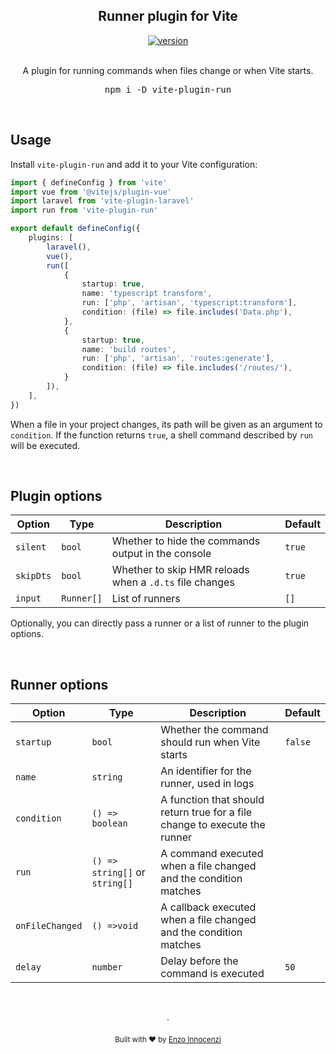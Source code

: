 <p align="center">
<h2 align="center">Runner plugin for Vite</h2>

<p align="center">
	<a href="https://github.com/innocenzi/vite-plugin-run/releases"><img alt="version" src="https://img.shields.io/github/v/release/innocenzi/vite-plugin-run?include_prereleases&label=version&logo=github&logoColor=white"></a>
	<br />
	<br />
	<p align="center">
		A plugin for running commands when files change or when Vite starts.
	</p>
	<pre><div align="center">npm i -D vite-plugin-run</div></pre>
</p>

&nbsp;

## Usage

Install `vite-plugin-run` and add it to your Vite configuration:

```ts
import { defineConfig } from 'vite'
import vue from '@vitejs/plugin-vue'
import laravel from 'vite-plugin-laravel'
import run from 'vite-plugin-run'

export default defineConfig({
	plugins: [
		laravel(),
		vue(),
		run([
			{
				startup: true,
				name: 'typescript transform',
				run: ['php', 'artisan', 'typescript:transform'],
				condition: (file) => file.includes('Data.php'),
			},
			{
				startup: true,
				name: 'build routes',
				run: ['php', 'artisan', 'routes:generate'],
				condition: (file) => file.includes('/routes/'),
			}
		]),
	],
})
```

When a file in your project changes, its path will be given as an argument to `condition`. If the function returns `true`, a shell command described by `run` will be executed.

&nbsp;

## Plugin options


| Option    | Type       | Description                                             | Default |
| --------- | ---------- | ------------------------------------------------------- | ------- |
| `silent`  | `bool`     | Whether to hide the commands output in the console      | `true`  |
| `skipDts` | `bool`     | Whether to skip HMR reloads when a `.d.ts` file changes | `true`  |
| `input`   | `Runner[]` | List of runners                                         | `[]`    |

Optionally, you can directly pass a runner or a list of runner to the plugin options.

&nbsp;

## Runner options

| Option          | Type                           | Description                                                                | Default |
| --------------- | ------------------------------ | -------------------------------------------------------------------------- | ------- |
| `startup`       | `bool`                         | Whether the command should run when Vite starts                            | `false` |
| `name`          | `string`                       | An identifier for the runner, used in logs                                 |         |
| `condition`     | `() => boolean`                | A function that should return true for a file change to execute the runner |         |
| `run`           | `() => string[]` or `string[]` | A command executed when a file changed and the condition matches           |         |
| `onFileChanged` | `() =>void`                    | A callback executed when a file changed and the condition matches          |         |
| `delay`         | `number`                       | Delay before the command is executed                                       | `50`    |

<p align="center">
	<br />
	<br />
	·
	<br />
	<br />
	<sub>Built with ❤︎ by <a href="https://github.com/enzoinnocenzi">Enzo Innocenzi</a>
</p>

